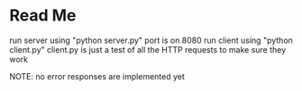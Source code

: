 # Read Me
run server using "python server.py"
  port is on 8080
run client using "python client.py"
  client.py is just a test of all the HTTP requests to make sure they work
  
NOTE:
  no error responses are implemented yet

